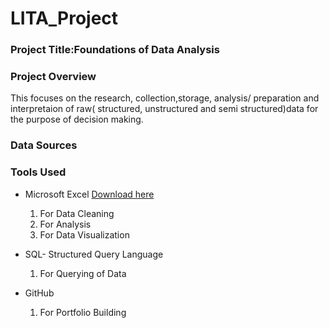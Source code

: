 # LITA_Project

### Project Title:Foundations of Data Analysis

### Project Overview
This focuses on the research, collection,storage, analysis/ preparation and interpretaion of
raw( structured, unstructured and semi structured)data for the purpose of decision making.

### Data Sources

### Tools Used
- Microsoft Excel [Download here](https://www.microsoft.com)
  1. For Data Cleaning
  2. For Analysis
  3. For Data Visualization
     
- SQL- Structured Query Language
  1. For Querying of Data
     
- GitHub
  1. For Portfolio Building






